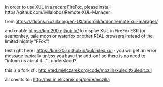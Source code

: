 In order to use XUL in a recent FireFox, please install  https://github.com/jvillalobos/Remote-XUL-Manager

from   https://addons.mozilla.org/en-US/android/addon/remote-xul-manager/

and enable  https://km-200.github.io/   to display XUL  in FireFox ESR (or seamonkey, pale moon or waterfox or other REAL browsers instead of the limited nightly "FFox") 

test right here :  https://km-200.github.io/xul/index.xul - you will get an error message typically unless you have the add-on !
so there is no need to "inform us about it..." , understood?

this is a fork of : http://ted.mielczarek.org/code/mozilla/xuledit/xuledit.xul

all credits to : http://ted.mielczarek.org/code/mozilla
